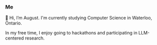 ### Me
👋 Hi, I’m August. I'm currently studying Computer Science in Waterloo, Ontario.

In my free time, I enjoy going to hackathons and participating in LLM-centered research.
